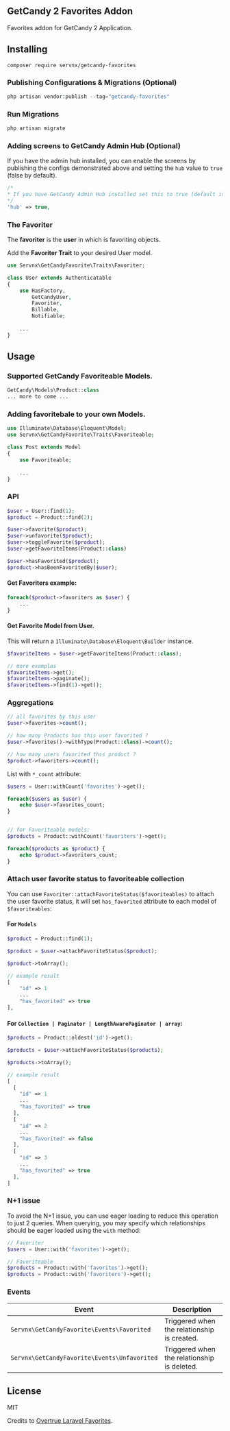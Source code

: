 ## GetCandy 2 Favorites Addon

Favorites addon for GetCandy 2 Application.

## Installing

```
composer require servnx/getcandy-favorites
```

### Publishing Configurations & Migrations (Optional)

```php
php artisan vendor:publish --tag="getcandy-favorites"
```

### Run Migrations

```php 
php artisan migrate
```

### Adding screens to GetCandy Admin Hub (Optional)
If you have the admin hub installed, you can enable the screens by publishing the 
configs demonstrated above and setting the `hub` value to `true` (false by default).
```php
/*
* If you have GetCandy Admin Hub installed set this to true (default is false).
*/
'hub' => true,
```

### The Favoriter
The **favoriter** is the **user** in which is favoriting objects.

Add the **Favoriter Trait** to your desired User model.
```php
use Servnx\GetCandyFavorite\Traits\Favoriter;

class User extends Authenticatable
{
    use HasFactory,
        GetCandyUser,
        Favoriter,
        Billable,
        Notifiable;
       
    ...
}
```

## Usage

### Supported GetCandy Favoriteable Models.
```php 
GetCandy\Models\Product::class
... more to come ...
```

### Adding favoritebale to your own Models.
```php 
use Illuminate\Database\Eloquent\Model;
use Servnx\GetCandyFavorite\Traits\Favoriteable;

class Post extends Model
{
    use Favoriteable;
    
    ...
}
```

### API

```php
$user = User::find(1);
$product = Product::find(2);

$user->favorite($product);
$user->unfavorite($product);
$user->toggleFavorite($product);
$user->getFavoriteItems(Product::class)

$user->hasFavorited($product);
$product->hasBeenFavoritedBy($user);
```

#### Get Favoriters example:

```php
foreach($product->favoriters as $user) {
    ...
}
```

#### Get Favorite Model from User.
This will return a `Illuminate\Database\Eloquent\Builder` instance.

```php
$favoriteItems = $user->getFavoriteItems(Product::class);

// more examples
$favoriteItems->get();
$favoriteItems->paginate();
$favoriteItems->find(1)->get();
```

### Aggregations

```php
// all favorites by this user
$user->favorites->count();

// how many Products has this user favorited ?
$user->favorites()->withType(Product::class)->count();

// how many users favorited this product ?
$product->favoriters->count();
```

List with `*_count` attribute:

```php
$users = User::withCount('favorites')->get();

foreach($users as $user) {
    echo $user->favorites_count;
}


// for Favoriteable models:
$products = Product::withCount('favoriters')->get();

foreach($products as $product) {
    echo $product->favoriters_count;
}
```

### Attach user favorite status to favoriteable collection

You can use `Favoriter::attachFavoriteStatus($favoriteables)` to attach the user favorite status, it will set `has_favorited` attribute to each model of `$favoriteables`:

#### For `Models`

```php
$product = Product::find(1);

$product = $user->attachFavoriteStatus($product);

$product->toArray();

// example result
[
    "id" => 1
    ...
    "has_favorited" => true
],
```

#### For `Collection | Paginator | LengthAwarePaginator | array`:

```php
$products = Product::oldest('id')->get();

$products = $user->attachFavoriteStatus($products);

$products->toArray();

// example result
[
  [
    "id" => 1
    ...
    "has_favorited" => true
  ],
  [
    "id" => 2
    ...
    "has_favorited" => false
  ],
  [
    "id" => 3
    ...
    "has_favorited" => true
  ],
]
```

### N+1 issue

To avoid the N+1 issue, you can use eager loading to reduce this operation to just 2 queries. 
When querying, you may specify which relationships should be eager loaded using the `with` method:

```php
// Favoriter
$users = User::with('favorites')->get();

// Favoriteable
$products = Product::with('favorites')->get();
$products = Product::with('favoriters')->get();
```

### Events

| **Event**                                     | **Description**                             |
| --------------------------------------------- | ------------------------------------------- |
| `Servnx\GetCandyFavorite\Events\Favorited`   | Triggered when the relationship is created. |
| `Servnx\GetCandyFavorite\Events\Unfavorited` | Triggered when the relationship is deleted. |

## License

MIT

Credits to [Overtrue Laravel Favorites](https://github.com/overtrue/laravel-favorite).
